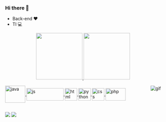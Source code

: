 ### Hi there 👋

- Back-end ❤
- TI 💻


<div align = "center">
  <a href="https://github.com/kleyciely-sistemas">
  <img height="150em" src="https://github-readme-stats.vercel.app/api?username=kleyciely-sistemas&show_icons=true&theme=radical&include_all_commits=true&count_private=true&title_color=dark"/>
  <img height="150em" src="https://github-readme-stats.vercel.app/api/top-langs/?username=kleyciely-sistemas&layout=compact&langs_count=7&theme=radical&title_color=dark"/>
</div>
  
  <div style="display: inline_block"><br>
  <img align="center" alt="java" height="55" width= "65" src="https://www.celsonunes.com.br/wp-content/uploads/2018/05/java-logo.png">
  <img align="center" alt="js" height="40" width= "120" src="https://img.shields.io/badge/JavaScript-F7DF1E?style=for-the-badge&logo=javascript&logoColor=black">
  <img align="center" alt="html" height="40" width= "40" src="https://www.alura.com.br/artigos/assets/html-css-js/imagem-1.png">
  <img align="center" alt="python" height="40" width= "40" src="https://static.wikia.nocookie.net/lpunb/images/b/b1/Logo_Python.png/revision/latest?cb=20130301171443">
  <img align="center" alt="css" height="40" width= "40" src="https://logospng.org/download/css-3/logo-css-3-512.png">
  <img align="center" alt="php" height="40" width= "65" src="https://img.shields.io/badge/PHP-777BB4?style=for-the-badge&logo=php&logoColor=white">
  <img align="right" alt="gif" src="https://i.picasion.com/pic91/d5ef344c616b03c2f54fede629006746.gif">
</div>
  
  ##
  
  <div>
  <a href="mailto: kleycisistemas@gmail.com"><img src="https://img.shields.io/badge/-Gmail-%23333?style=for-the-badge&logo=gmail&logoColor=white" target="_blank"></a>
  <a href="https://www.linkedin.com/in/kleyciely-alves-502812207" target="_blank"><img src="https://img.shields.io/badge/-LinkedIn-%230077B5?Style=for-the-badge&logo=linkedin&logoColor=white" target="_blank"></a> 
  </div>
